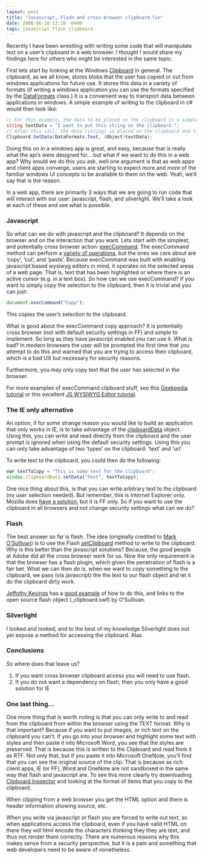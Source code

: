 ```yaml
---
layout: post
title: "Javascript, Flash and cross-browser clipboard fun"
date: 2008-06-20 13:10 -0400
tags: javascript flash clipboard
---
```

Recently I have been wrestling with writing some code that will manipulate text on a user’s clipboard in a web browser. I thought I would share my findings here for others who might be interested in the same topic.


First lets start by looking at the Windows [Clipboard](http://msdn.microsoft.com/en-us/library/ms649012.aspx) in general. The clipboard, as we all know, stores blobs that the user has copied or cut from windows applications for future use. It stores this data in a variety of formats (if writing a windows application you can use the formats specified by the [DataFormats](http://msdn.microsoft.com/en-us/library/system.windows.forms.dataformats_fields.aspx) class.) It is a convenient way to transport data between applications in windows. A simple example of writing to the clipboard in c# would then look like:

```c#
// For this example, the data to be placed on the clipboard is a simple string.
string textData = "I want to put this string on the clipboard.";
// After this call, the data (string) is placed on the clipboard and tagged with a data format of "Text".
Clipboard.SetData(DataFormats.Text, (Object)textData);
```

Doing this on in a windows app is great, and easy, because that is really what the api’s were designed for… but what if we want to do this in a web app? Why would we do this you ask, well one argument is that as web apps and client apps converge, users are starting to expect more and more of the familiar windows UI concepts to be available to them on the web. Yeah, we’ll say that is the reason.


In a web app, there are primarily 3 ways that we are going to run code that will interact with our user: javascript, flash, and silverlight. We’ll take a look at each of these and see what is possible.

### Javascript
So what can we do with javascript and the clipboard? It depends on the browser and on the interaction that you want. Lets start with the simplest, and potentially cross browser action: [execCommand](http://msdn.microsoft.com/en-us/library/ms536419(VS.85).aspx). The execCommand method can perform a [variety of operations](http://www.devguru.com/features/tutorials/wysiwyg/wysiwyg3.html), but the ones we care about are ‘copy’, ‘cut’, and ‘paste’. Because execCommand was built with enabling javascript based wysiwyg editors in mind, it operates on the selected areas of a web page. That is, text that has been highlighted or where there is an active cursor (e.g. in a text box). So how can we use execCommand? If you want to simply copy the selection to the clipboard, then it is trivial and you can just:

```javascript
document.execCommand("Copy");
```

This copies the user’s selection to the clipboard.


What is good about the execCommand copy approach? It is potentially cross browser (not with default security settings in FF) and simple to implement. So long as they have javascript enabled you can use it. What is bad? In modern browsers the user will be prompted the first time that you attempt to do this and warned that you are trying to access their clipboard, which is a bad UX but necessary for security reasons.


Furthermore, you may only copy text that the user has selected in the browser.


For more examples of execCommand clipboard stuff, see this [Geekpedia tutorial](http://www.geekpedia.com/tutorial126_Clipboard-cut-copy-and-paste-with-JavaScript.html) or this excellent [JS WYSIWYG Editor tutorial](http://msconline.maconstate.edu/tutorials/JSDHTML/JSDHTML12/jsdhtml12-02.htm).

### The IE only alternative

An option, if for some strange reason you would like to build an application that only works in IE, is to take advantage of the [clipboardData](http://msdn.microsoft.com/en-us/library/ms535220(VS.85).aspx) object. Using this, you can write and read directly from the clipboard and the user prompt is ignored when using the default security settings. Using this you can only take advantage of two ‘types’ on the clipboard: ‘text’ and ‘url’


To write text to the clipboard, you could then do the following:

```javascript
var textToCopy = "This is some text for the clipboard";
window.clipboardData.setData("Text", textToCopy);
```

One nice thing about this, is that you can write arbitrary text to the clipboard (no user selection needed). But remember, this is Internet Explorer only. Mozilla does [have a solution](http://developer.mozilla.org/en/docs/Using_the_Clipboard), but it is FF only. So if you want to use the clipboard in all browsers and not change security settings what can we do?

### Flash

The best answer so far is flash. The idea (originally credited to [Mark O’Sullivan](http://markosullivan.ca/)) is to use the Flash [setClipboard](http://livedocs.adobe.com/flash/9.0/main/wwhelp/wwhimpl/common/html/wwhelp.htm?context=LiveDocs_Parts&file=00002187.html) method to write to the clipboard. Why is this better than the javascript solutions? Because, the good people at Adobe did all the cross browser work for us. Now the only requirement is that the browser has a flash plugin, which given the penetration of flash is a fair bet. What we can then do is, when we want to copy something to the clipboard, we pass (via javascript) the the text to our flash object and let it do the clipboard dirty work.


[Jeffothy Keyings](http://www.jeffothy.com/weblog/) has a [good example](http://www.jeffothy.com/weblog/clipboard-copy/) of how to do this, and links to the open source flash object (_clipboard.swf) by O’Sullivan.

### Silverlight

I looked and looked, and to the best of my knowledge Silverlight does not yet expose a method for accessing the clipboard. Alas.

### Conclusions

So where does that leave us?

1. If you want cross browser clipboard access you will need to use flash.
2. If you do not want a dependency on flash, then you only have a good solution for IE

### One last thing…

One more thing that is worth noting is that you can only write to and read from the clipboard from within the browser using the TEXT format. Why is that important? Because if you want to put images, or rich text on the clipboard you can’t. If you go into your browser and highlight some text with styles and then paste it into Microsoft Word, you see that the styles are preserved. That is because this is written to the Clipboard and read from it as RTF. Not only that, but if you paste it into Microsoft OneNote, you’ll find that you can see the original source of the clip. That is because as rich client apps, IE (or FF), Word and OneNote are not sandboxed in the same way that flash and javascript are. To see this more clearly try downloading [Clipboard Inspector](http://www.softpedia.com/get/Office-tools/Clipboard/Clipboard-Inspector.shtml) and looking at the format of items that you copy to the clipboard.


When clipping from a web browser you get the HTML option and there is header information showing source, etc.


When you write via javascript or flash you are forced to write out text, so when applications access the clipboard, even if you have valid HTML on there they will html encode the characters thinking they they are text, and thus not render them correctly. There are numerous reasons why this makes sense from a security perspective, but it is a pain and something that web developers need to be aware of nonetheless.